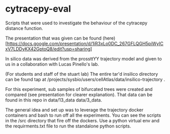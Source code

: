 # cytracepy-eval
Scripts that were used to investigate the behaviour of the cytracepy distance function.

The presentation that was given can be found (here) [https://docs.google.com/presentation/d/1iR3xLo0DC_267GFLQGH5piWyICxV7LDDyKX42GptoQ8/edit?usp=sharing]

In silico data was derived from the prossttYY trajectory model and given to us in a collaboration with Lucas Pinello's lab. 

(For students and staff of the stuart lab) The entire tar'd insilico directory can be found tap at /projects/sysbio/users/cellAtlas/data/insilico-trajectory .

For this experiment, sub samples of bifurcated trees were created and compared (see presentation for clearer explanation). That data can be found in this repo in data/13_data data/3_data.

The general idea and set up was to leverage the trajectory docker containers and bash to run off all the experiments. You can see the scripts in the /src directory that fire off the dockers. Use a python virtual env and the requirments.txt file to run the standalone python scripts.
